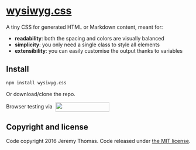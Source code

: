 # [wysiwyg.css](http://jgthms.com/wysiwyg.css/)

A tiny CSS for generated HTML or Markdown content, meant for:

* **readability**: both the spacing and colors are visually balanced
* **simplicity**: you only need a single class to style all elements
* **extensibility**: you can easily customise the output thanks to variables

## Install

```sh
npm install wysiwyg.css
```

Or download/clone the repo.

<p>Browser testing via <a href="https://www.lambdatest.com/" target="_blank"><img src="https://www.lambdatest.com/support/img/logo.svg" style="vertical-align: middle;margin-left:5px" width="147" height="26" /></a></p>

## Copyright and license

Code copyright 2016 Jeremy Thomas. Code released under [the MIT license](https://github.com/jgthms/wysiwyg.css/blob/master/LICENSE).